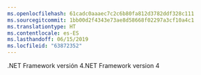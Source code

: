```yaml
---
ms.openlocfilehash: 61cadc0aaaec7c2c6b80fa812d3782ddf328c111
ms.sourcegitcommit: 1bb00d2f4343e73ae8d58668f02297a3cf10a4c1
ms.translationtype: HT
ms.contentlocale: es-ES
ms.lasthandoff: 06/15/2019
ms.locfileid: "63872352"
---
```

<span data-ttu-id="17684-101">.NET Framework versión 4</span><span class="sxs-lookup"><span data-stu-id="17684-101">.NET Framework version 4</span></span>